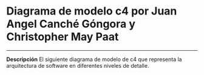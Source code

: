 # Diagrama de modelo c4 por Juan Angel Canché Góngora y Christopher May Paat
---
**Descripción**
El siguiente diagrama de modelo de c4 que representa la arquitectura de software en diferentes niveles de detalle.